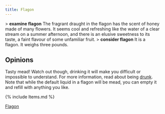 ```yaml
---
title: Flagon
---
```


\> **examine flagon**
The fragrant draught in the flagon has the scent of honey made of many
flowers. It seems cool and refreshing like the water of a clear stream
on a
summer afternoon, and there is an elusive sweetness to its taste, a
faint
flavour of some unfamiliar fruit.
\> **consider flagon**
It is a flagon.
It weighs three pounds.

## Opinions

Tasty mead! Watch out though, drinking it will make you difficult or
impossible to understand. For more information, read about being
[drunk](drunk "wikilink"). Note that while the default liquid in a
flagon will be mead, you can empty it and refill with anything you like.

{% include Items.md %}

[Flagon](Category:Consumables "wikilink")
